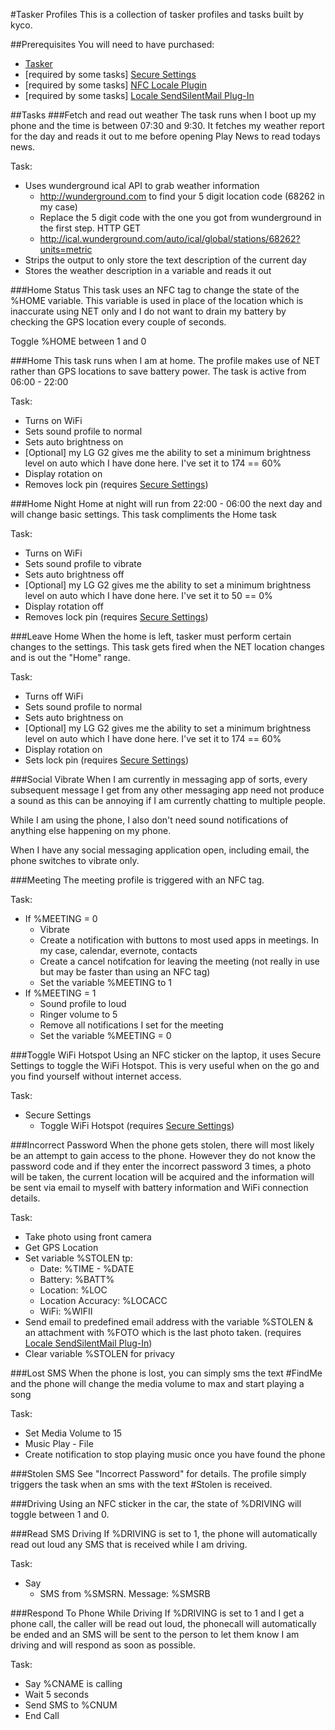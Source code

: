 #Tasker Profiles
This is a collection of tasker profiles and tasks built by kyco.

##Prerequisites
You will need to have purchased:

- [Tasker](https://play.google.com/store/apps/details?id=net.dinglisch.android.taskerm "Tasker")
- [required by some tasks] [Secure Settings](https://play.google.com/store/apps/details?id=com.intangibleobject.securesettings.plugin "Secure Settings")
- [required by some tasks] [NFC Locale Plugin](https://play.google.com/store/apps/details?id=se.badaccess.locale.nfc "NFC Locale Plugin")
- [required by some tasks] [Locale SendSilentMail Plug-In](https://play.google.com/store/apps/details?id=com.stedo.sendsilentmail "Locale SendSilentMail Plug-In")

##Tasks
###Fetch and read out weather
The task runs when I boot up my phone and the time is between 07:30 and 9:30.
It fetches my weather report for the day and reads it out to me before opening
Play News to read todays news.

Task:

- Uses wunderground ical API to grab weather information
    - http://wunderground.com to find your 5 digit location code (68262 in my case)
    - Replace the 5 digit code with the one you got from wunderground in the first step. HTTP GET
    - http://ical.wunderground.com/auto/ical/global/stations/68262?units=metric
- Strips the output to only store the text description of the current day
- Stores the weather description in a variable and reads it out

###Home Status
This task uses an NFC tag to change the state of the %HOME variable.
This variable is used in place of the location which is inaccurate using NET only and I do not want to drain my battery by checking the GPS location every couple of seconds.

Toggle %HOME between 1 and 0

###Home
This task runs when I am at home. The profile makes use of NET rather than GPS locations to save battery power.
The task is active from 06:00 - 22:00

Task:

- Turns on WiFi
- Sets sound profile to normal
- Sets auto brightness on
- [Optional] my LG G2 gives me the ability to set a minimum brightness level on auto which I have done here. I've set it to 174 == 60%
- Display rotation on
- Removes lock pin (requires [Secure Settings](https://play.google.com/store/apps/details?id=com.intangibleobject.securesettings.plugin "Secure Settings"))

###Home Night
Home at night will run from 22:00 - 06:00 the next day and will change basic settings. This task compliments the Home task

Task:

- Turns on WiFi
- Sets sound profile to vibrate
- Sets auto brightness off
- [Optional] my LG G2 gives me the ability to set a minimum brightness level on auto which I have done here. I've set it to 50 == 0%
- Display rotation off
- Removes lock pin (requires [Secure Settings](https://play.google.com/store/apps/details?id=com.intangibleobject.securesettings.plugin "Secure Settings"))

###Leave Home
When the home is left, tasker must perform certain changes to the settings.
This task gets fired when the NET location changes and is out the "Home" range.

Task:

- Turns off WiFi
- Sets sound profile to normal
- Sets auto brightness on
- [Optional] my LG G2 gives me the ability to set a minimum brightness level on auto which I have done here. I've set it to 174 == 60%
- Display rotation on
- Sets lock pin (requires [Secure Settings](https://play.google.com/store/apps/details?id=com.intangibleobject.securesettings.plugin "Secure Settings"))

###Social Vibrate
When I am currently in messaging app of sorts, every subsequent message I get from any other messaging app need not produce a sound as this can be annoying if I am currently chatting to multiple people.

While I am using the phone, I also don't need sound notifications of anything else happening on my phone.

When I have any social messaging application open, including email, the phone switches to vibrate only.

###Meeting
The meeting profile is triggered with an NFC tag.

Task:

- If %MEETING = 0
	- Vibrate
	- Create a notification with buttons to most used apps in meetings. In my case, calendar, evernote, contacts
	- Create a cancel notifcation for leaving the meeting (not really in use but may be faster than using an NFC tag)
	- Set the variable %MEETING to 1
- If %MEETING = 1
	- Sound profile to loud
	- Ringer volume to 5
	- Remove all notifications I set for the meeting
	- Set the variable %MEETING = 0

###Toggle WiFi Hotspot
Using an NFC sticker on the laptop, it uses Secure Settings to toggle the WiFi Hotspot.
This is very useful when on the go and you find yourself without internet access.

Task:

- Secure Settings
	- Toggle WiFi Hotspot (requires [Secure Settings](https://play.google.com/store/apps/details?id=com.intangibleobject.securesettings.plugin "Secure Settings"))

###Incorrect Password
When the phone gets stolen, there will most likely be an attempt to gain access to the phone.
However they do not know the password code and if they enter the incorrect password 3 times, a photo will be taken, the current location will be acquired and the information will be sent via email to myself with battery information and WiFi connection details.

Task:

 - Take photo using front camera
 - Get GPS Location
 - Set variable %STOLEN tp:
	 - Date: %TIME - %DATE
	 - Battery: %BATT%
	 - Location: %LOC
	 - Location Accuracy: %LOCACC
	 - WiFi: %WIFII
 - Send email to predefined email address with the variable %STOLEN & an attachment with %FOTO which is the last photo taken. (requires [Locale SendSilentMail Plug-In](https://play.google.com/store/apps/details?id=com.stedo.sendsilentmail "Locale SendSilentMail Plug-In"))
 - Clear variable %STOLEN for privacy

###Lost SMS
When the phone is lost, you can simply sms the text #FindMe and the phone will change the media volume to max and start playing a song

Task:

 - Set Media Volume to 15
 - Music Play - File
 - Create notification to stop playing music once you have found the phone

###Stolen SMS
See "Incorrect Password" for details.
The profile simply triggers the task when an sms with the text #Stolen is received.

###Driving
Using an NFC sticker in the car, the state of %DRIVING will toggle between 1 and 0.

###Read SMS Driving
If %DRIVING is set to 1, the phone will automatically read out loud any SMS that is received while I am driving.

Task:

 - Say
	 - SMS from %SMSRN. Message: %SMSRB

###Respond To Phone While Driving
If %DRIVING is set to 1 and I get a phone call, the caller will be read out loud, the phonecall will automatically be ended and an SMS will be sent to the person to let them know I am driving and will respond as soon as possible.

Task:

- Say %CNAME is calling
- Wait 5 seconds
- Send SMS to %CNUM
- End Call